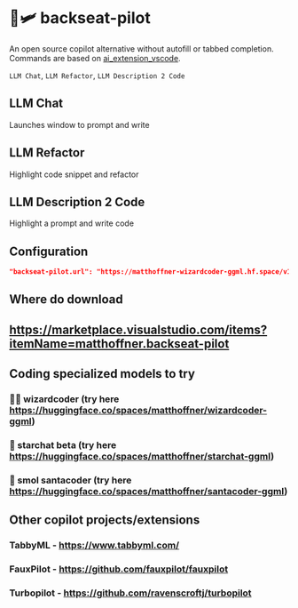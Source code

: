 # 💺🛩️ backseat-pilot 

An open source copilot alternative without autofill or tabbed completion. Commands are based on [ai_extension_vscode](https://github.com/garland3/ai_extension_vscode).

`LLM Chat`, `LLM Refactor`, `LLM Description 2 Code`

## LLM Chat

Launches window to prompt and write

## LLM Refactor

Highlight code snippet and refactor

## LLM Description 2 Code

Highlight a prompt and write code

## Configuration

```json
"backseat-pilot.url": "https://matthoffner-wizardcoder-ggml.hf.space/v1/completions"
```

## Where do download

## https://marketplace.visualstudio.com/items?itemName=matthoffner.backseat-pilot

## Coding specialized models to try

### 🧙‍♂️ wizardcoder (try here https://huggingface.co/spaces/matthoffner/wizardcoder-ggml)
### 💫 starchat beta (try here https://huggingface.co/spaces/matthoffner/starchat-ggml)
### 🎅 smol santacoder (try here https://huggingface.co/spaces/matthoffner/santacoder-ggml)

## Other copilot projects/extensions

### TabbyML - https://www.tabbyml.com/
### FauxPilot - https://github.com/fauxpilot/fauxpilot
### Turbopilot - https://github.com/ravenscroftj/turbopilot

